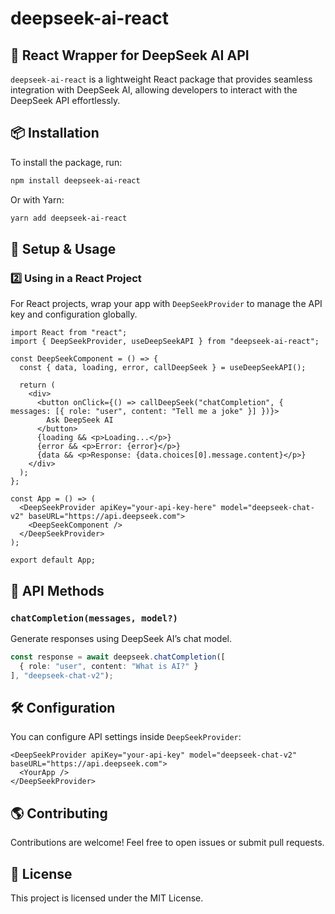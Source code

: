 # deepseek-ai-react

## 🚀 React Wrapper for DeepSeek AI API

`deepseek-ai-react` is a lightweight React package that provides seamless integration with DeepSeek AI, allowing developers to interact with the DeepSeek API effortlessly.

## 📦 Installation

To install the package, run:

```sh
npm install deepseek-ai-react
```

Or with Yarn:

```sh
yarn add deepseek-ai-react
```

## 🔧 Setup & Usage
### **2️⃣ Using in a React Project**
For React projects, wrap your app with `DeepSeekProvider` to manage the API key and configuration globally.

```tsx
import React from "react";
import { DeepSeekProvider, useDeepSeekAPI } from "deepseek-ai-react";

const DeepSeekComponent = () => {
  const { data, loading, error, callDeepSeek } = useDeepSeekAPI();

  return (
    <div>
      <button onClick={() => callDeepSeek("chatCompletion", { messages: [{ role: "user", content: "Tell me a joke" }] })}>
        Ask DeepSeek AI
      </button>
      {loading && <p>Loading...</p>}
      {error && <p>Error: {error}</p>}
      {data && <p>Response: {data.choices[0].message.content}</p>}
    </div>
  );
};

const App = () => (
  <DeepSeekProvider apiKey="your-api-key-here" model="deepseek-chat-v2" baseURL="https://api.deepseek.com">
    <DeepSeekComponent />
  </DeepSeekProvider>
);

export default App;
```

## 📌 API Methods

### **`chatCompletion(messages, model?)`**
Generate responses using DeepSeek AI’s chat model.

```ts
const response = await deepseek.chatCompletion([
  { role: "user", content: "What is AI?" }
], "deepseek-chat-v2");
```

## 🛠 Configuration
You can configure API settings inside `DeepSeekProvider`:

```tsx
<DeepSeekProvider apiKey="your-api-key" model="deepseek-chat-v2" baseURL="https://api.deepseek.com">
  <YourApp />
</DeepSeekProvider>
```

## 🌎 Contributing
Contributions are welcome! Feel free to open issues or submit pull requests.

## 📄 License
This project is licensed under the MIT License.


